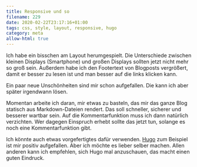 ```yaml
---
title: Responsive und so
filename: 229
date: 2020-02-22T23:17:16+01:00
tags: css, style, layout, responsive, hugo
category: meta
allow-html: true
---
```

<p>Ich habe ein bisschen am Layout herumgespielt. Die Unterschiede zwischen kleinen Displays (Smartphone) und großen Displays sollten jetzt nicht mehr so groß sein. Außerdem habe ich den Footertext von Blogposts vergrößert, damit er besser zu lesen ist und man besser auf die links klicken kann.</p>
<p>Ein paar neue Unschönheiten sind mir schon aufgefallen. Die kann ich aber später irgendwann lösen.</p>
<p>Momentan arbeite ich daran, mir etwas zu basteln, das mir das ganze Blog statisch aus Markdown-Dateien rendert. Das soll schneller, sicherer und besserer wartbar sein. Auf die Kommentarfunktion muss ich dann natürlich verzichten. Wer dagegen Einspruch erhebt sollte das jetzt tun, solange es noch eine Kommentarfunktion gibt.</p>
<p>Ich könnte auch etwas vorgefertigtes dafür verwenden. <a href="https://gohugo.io/">Hugo</a> zum Beispiel ist mir positiv aufgefallen. Aber ich möchte es lieber selber machen. Allen anderen kann ich empfehlen, sich Hugo mal anzuschauen, das macht einen guten Eindruck.</p>
